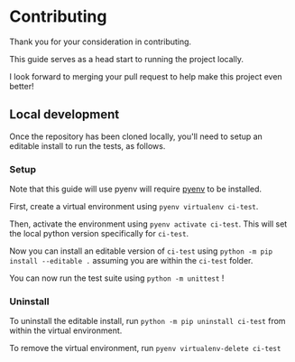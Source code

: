 # Contributing

Thank you for your consideration in contributing.

This guide serves as a head start to running the project locally.

I look forward to merging your pull request to help make this project even better!

## Local development

Once the repository has been cloned locally, you'll need to setup an editable install to run the tests, as follows.

### Setup

Note that this guide will use pyenv will require [pyenv](https://github.com/pyenv/pyenv) to be installed.

First, create a virtual environment using `pyenv virtualenv ci-test`.

Then, activate the environment using `pyenv activate ci-test`. This will set the local python version specifically for `ci-test`.

Now you can install an editable version of `ci-test` using `python -m pip install --editable .` assuming you are within the `ci-test` folder.

You can now run the test suite using `python -m unittest` !

### Uninstall

To uninstall the editable install, run `python -m pip uninstall ci-test` from within the virtual environment.

To remove the virtual environment, run `pyenv virtualenv-delete ci-test`

